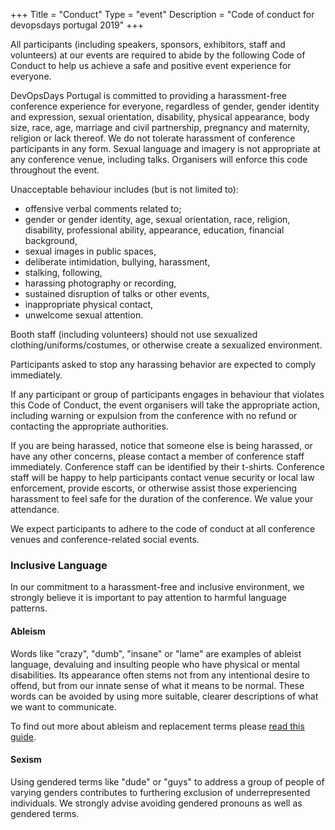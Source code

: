 +++
Title = "Conduct"
Type = "event"
Description = "Code of conduct for devopsdays portugal 2019"
+++

All participants (including speakers, sponsors, exhibitors, staff and volunteers) at our events are required to abide by the following Code of Conduct to help us achieve a safe and positive event experience for everyone.

DevOpsDays Portugal is committed to providing a harassment-free conference experience for everyone, regardless of gender, gender identity and expression, sexual orientation, disability, physical appearance, body size, race, age, marriage and civil partnership, pregnancy and maternity, religion or lack thereof. We do not tolerate harassment of conference participants in any form. Sexual language and imagery is not appropriate at any conference venue, including talks. Organisers will enforce this code throughout the event.

Unacceptable behaviour includes (but is not limited to):

* offensive verbal comments related to; 
* gender or gender identity, age, sexual orientation, race, religion, disability, professional ability, appearance, education, financial background,
* sexual images in public spaces,
* deliberate intimidation, bullying, harassment,
* stalking, following,
* harassing photography or recording,
* sustained disruption of talks or other events,
* inappropriate physical contact,
* unwelcome sexual attention.

Booth staff (including volunteers) should not use sexualized clothing/uniforms/costumes, or otherwise create a sexualized environment.

Participants asked to stop any harassing behavior are expected to comply immediately.

If any participant or group of participants engages in behaviour that violates this Code of Conduct, the event organisers will take the appropriate action, including warning or expulsion from the conference with no refund or contacting the appropriate authorities.

If you are being harassed, notice that someone else is being harassed, or have any other concerns, please contact a member of conference staff immediately. Conference staff can be identified by their t-shirts. Conference staff will be happy to help participants contact venue security or local law enforcement, provide escorts, or otherwise assist those experiencing harassment to feel safe for the duration of the conference. We value your attendance.

We expect participants to adhere to the code of conduct at all conference venues and conference-related social events.
 
### Inclusive Language

In our commitment to a harassment-free and inclusive environment, we strongly believe it is important to pay attention to harmful language patterns.

#### Ableism

Words like "crazy", "dumb", "insane" or "lame" are examples of ableist language, devaluing and insulting people who have physical or mental disabilities. Its appearance often stems not from any intentional desire to offend, but from our innate sense of what it means to be normal. These words can be avoided by using more suitable, clearer descriptions of what we want to communicate.

To find out more about ableism and replacement terms please [read this guide](https://www.autistichoya.com/p/ableist-words-and-terms-to-avoid.html).

#### Sexism

Using gendered terms like "dude" or "guys" to address a group of people of varying genders contributes to furthering exclusion of underrepresented individuals. We strongly advise avoiding gendered pronouns as well as gendered terms.